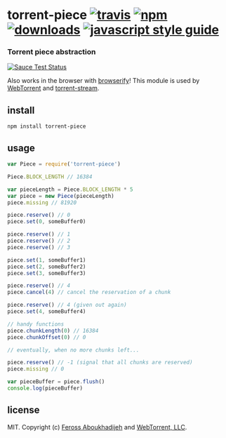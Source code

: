 # torrent-piece [![travis][travis-image]][travis-url] [![npm][npm-image]][npm-url] [![downloads][downloads-image]][downloads-url] [![javascript style guide][standard-image]][standard-url]

[travis-image]: https://img.shields.io/travis/webtorrent/torrent-piece/master.svg
[travis-url]: https://travis-ci.org/webtorrent/torrent-piece
[npm-image]: https://img.shields.io/npm/v/torrent-piece.svg
[npm-url]: https://npmjs.org/package/torrent-piece
[downloads-image]: https://img.shields.io/npm/dm/torrent-piece.svg
[downloads-url]: https://npmjs.org/package/torrent-piece
[standard-image]: https://img.shields.io/badge/code_style-standard-brightgreen.svg
[standard-url]: https://standardjs.com

### Torrent piece abstraction

[![Sauce Test Status](https://saucelabs.com/browser-matrix/torrent-piece.svg)](https://saucelabs.com/u/torrent-piece)

Also works in the browser with [browserify](http://browserify.org/)! This module is used by [WebTorrent](http://webtorrent.io) and [torrent-stream](https://npmjs.com/package/torrent-stream).

## install

```
npm install torrent-piece
```

## usage

```js
var Piece = require('torrent-piece')

Piece.BLOCK_LENGTH // 16384

var pieceLength = Piece.BLOCK_LENGTH * 5
var piece = new Piece(pieceLength)
piece.missing // 81920

piece.reserve() // 0
piece.set(0, someBuffer0)

piece.reserve() // 1
piece.reserve() // 2
piece.reserve() // 3

piece.set(1, someBuffer1)
piece.set(2, someBuffer2)
piece.set(3, someBuffer3)

piece.reserve() // 4
piece.cancel(4) // cancel the reservation of a chunk

piece.reserve() // 4 (given out again)
piece.set(4, someBuffer4)

// handy functions
piece.chunkLength(0) // 16384
piece.chunkOffset(0) // 0

// eventually, when no more chunks left...

piece.reserve() // -1 (signal that all chunks are reserved)
piece.missing // 0

var pieceBuffer = piece.flush()
console.log(pieceBuffer)
```

## license

MIT. Copyright (c) [Feross Aboukhadijeh](https://feross.org) and [WebTorrent, LLC](https://webtorrent.io).
